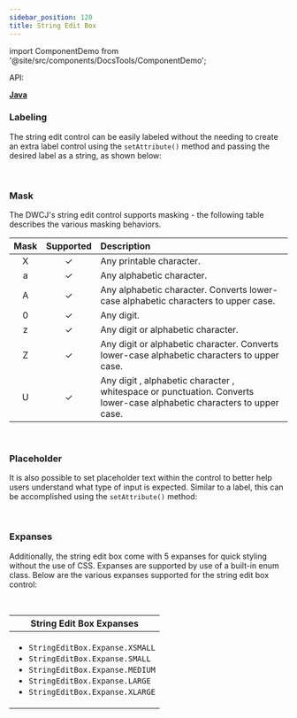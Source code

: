 ```yaml
---
sidebar_position: 120 
title: String Edit Box
---
```


import ComponentDemo from '@site/src/components/DocsTools/ComponentDemo';

<div style={{width: "100%" , display: "flex", justifyContent: "flex-end", marginBottom: "-50px"}}>
<p style={{color: "gray"}} >API:&nbsp;</p>
<b><a href="https://javadoc.io/static/org.dwcj/dwcj-engine/0.15.0/org/dwcj/controls/stringeditbox/StringEditBox.html" style={{justifySelf: "flex-end"}}> Java </a></b>
</div>

### Labeling


The string edit control can be easily labeled without the needing to create an extra label control using the `setAttribute()` method and passing the desired label as a string, as shown below: <br/>

<ComponentDemo 
path='https://hot.bbx.kitchen/webapp/controlsamples?class=control_demos.stringeditdemos.StringEditLabelDemo' 
javaE='https://raw.githubusercontent.com/DwcJava/ControlSamples/main/src/main/java/control_demos/stringeditdemos/StringEditLabelDemo.java'
cssURL='https://raw.githubusercontent.com/DwcJava/ControlSamples/main/src/main/resources/css/stringeditboxstyles/string_edit_styles.css' 
javaHighlight='{16}'
height = '125px'
/>

<br/>

### Mask

The DWCJ's string edit control supports masking - the following table describes the various masking behaviors.

<table>
<thead>
<tr>
<th align="center">Mask</th>
<th align="center">Supported</th>
<th align="left">Description</th>
</tr>
</thead>
<tbody>
<tr>
<td align="center">X</td>
<td align="center">✓</td>
<td align="left">Any printable character.</td>
</tr>
<tr>
<td align="center">a</td>
<td align="center">✓</td>
<td align="left">Any alphabetic character.</td>
</tr>
<tr>
<td align="center">A</td>
<td align="center">✓</td>
<td align="left">Any alphabetic character. Converts lower-case alphabetic characters to upper case.</td>
</tr>
<tr>
<td align="center">0</td>
<td align="center">✓</td>
<td align="left">Any digit.</td>
</tr>
<tr>
<td align="center">z</td>
<td align="center">✓</td>
<td align="left">Any digit or alphabetic character.</td>
</tr>
<tr>
<td align="center">Z</td>
<td align="center">✓</td>
<td align="left">Any digit or alphabetic character. Converts lower-case alphabetic characters to upper case.</td>
</tr>
<tr>
<td align="center">U</td>
<td align="center">✓</td>
<td align="left">Any digit , alphabetic character , whitespace or punctuation. Converts lower-case alphabetic characters to upper case.</td>
</tr>
</tbody>
</table>

<br/>

### Placeholder

It is also possible to set placeholder text within the control to better help users understand what type of input is expected. Similar to a label, this can be accomplished using the `setAttribute()` method: <br/>

<ComponentDemo 
path='https://hot.bbx.kitchen/webapp/controlsamples?class=control_demos.stringeditdemos.StringEditPlaceholder' 
javaE='https://raw.githubusercontent.com/DwcJava/ControlSamples/main/src/main/java/control_demos/stringeditdemos/StringEditPlaceholder.java'
cssURL='https://raw.githubusercontent.com/DwcJava/ControlSamples/main/src/main/resources/css/stringeditboxstyles/string_edit_styles.css' 
javaHighlight='{17}'
height = '125px'
/>

<br/>

### Expanses

Additionally, the string edit box come with 5 expanses for quick styling without the use of CSS. Expanses are supported by use of a built-in enum class.
Below are the various expanses supported for the string edit box control: <br/>

<ComponentDemo 
path='https://hot.bbx.kitchen/webapp/controlsamples?class=control_demos.stringeditdemos.StringEditExpanse' 
javaE='https://raw.githubusercontent.com/DwcJava/ControlSamples/main/src/main/java/control_demos/stringeditdemos/StringEditExpanse.java'
cssURL='https://raw.githubusercontent.com/DwcJava/ControlSamples/main/src/main/resources/css/stringeditboxstyles/string_edit_styles.css' 
javaHighlight='{16,19,22,25,28}'
height = '125px'
/>

<br/>

|String Edit Box Expanses|
|-|
|<ul><li>```StringEditBox.Expanse.XSMALL```</li><li>```StringEditBox.Expanse.SMALL```</li><li>```StringEditBox.Expanse.MEDIUM```</li><li>```StringEditBox.Expanse.LARGE```</li><li>```StringEditBox.Expanse.XLARGE```</li></ul>|


